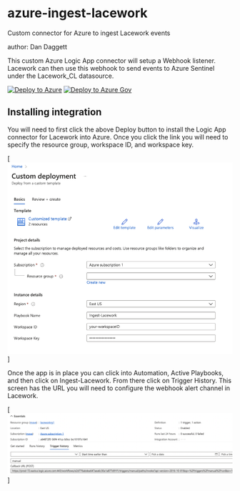 # azure-ingest-lacework
Custom connector for Azure to ingest Lacework events

author: Dan Daggett 

This custom Azure Logic App connector will setup a Webhook listener. Lacework can then use this webhook to send events to Azure Sentinel under the Lacework_CL datasource.

[![Deploy to Azure](https://aka.ms/deploytoazurebutton)](https://portal.azure.com/#create/Microsoft.Template/uri/https%3A%2F%2Fraw.githubusercontent.com%2Fsgviking%2Fazure-ingest-lacework%2Fmain%2Fazure-ingest-lacework.json)
[![Deploy to Azure Gov](https://aka.ms/deploytoazuregovbutton)](https://portal.azure.us/#create/Microsoft.Template/uri/https%3A%2F%2Fraw.githubusercontent.com%2Fsgviking%2Fazure-ingest-lacework%2Fmain%2Fazure-ingest-lacework.json)


## Installing integration  

You will need to first click the above Deploy button to install the Logic App connector for Lacework into Azure.  Once you click the link you will need to specify the resource group, workspace ID, and workspace key.

[![Config screenshop](https://raw.githubusercontent.com/sgviking/azure-ingest-lacework/main/images/logicappconfig.png)]

Once the app is in place you can click into Automation, Active Playbooks, and then click on Ingest-Lacework. From there click on Trigger History.  This screen has the URL you will need to configure the webhook alert channel in Lacework.


[![Webhook Screenshot](https://raw.githubusercontent.com/sgviking/azure-ingest-lacework/main/images/webhook_url.png)]
